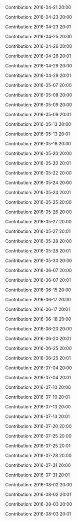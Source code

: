 Contribution: 2016-04-21 20:00

Contribution: 2016-04-23 20:00

Contribution: 2016-04-23 20:01

Contribution: 2016-04-25 20:00

Contribution: 2016-04-26 20:00

Contribution: 2016-04-26 20:01

Contribution: 2016-04-29 20:00

Contribution: 2016-04-29 20:01

Contribution: 2016-05-07 20:00

Contribution: 2016-05-08 20:00

Contribution: 2016-05-09 20:00

Contribution: 2016-05-09 20:01

Contribution: 2016-05-13 20:00

Contribution: 2016-05-13 20:01

Contribution: 2016-05-18 20:00

Contribution: 2016-05-20 20:00

Contribution: 2016-05-20 20:01

Contribution: 2016-05-22 20:00

Contribution: 2016-05-24 20:00

Contribution: 2016-05-24 20:01

Contribution: 2016-05-25 20:00

Contribution: 2016-05-26 20:00

Contribution: 2016-05-27 20:00

Contribution: 2016-05-27 20:01

Contribution: 2016-05-28 20:00

Contribution: 2016-05-28 20:01

Contribution: 2016-05-30 20:00

Contribution: 2016-06-07 20:00

Contribution: 2016-06-07 20:01

Contribution: 2016-06-15 20:00

Contribution: 2016-06-17 20:00

Contribution: 2016-06-17 20:01

Contribution: 2016-06-18 20:00

Contribution: 2016-06-20 20:00

Contribution: 2016-06-20 20:01

Contribution: 2016-06-25 20:00

Contribution: 2016-06-25 20:01

Contribution: 2016-07-04 20:00

Contribution: 2016-07-04 20:01

Contribution: 2016-07-10 20:00

Contribution: 2016-07-10 20:01

Contribution: 2016-07-13 20:00

Contribution: 2016-07-13 20:01

Contribution: 2016-07-20 20:00

Contribution: 2016-07-25 20:00

Contribution: 2016-07-25 20:01

Contribution: 2016-07-28 20:00

Contribution: 2016-07-31 20:00

Contribution: 2016-07-31 20:01

Contribution: 2016-08-02 20:00

Contribution: 2016-08-02 20:01

Contribution: 2016-08-03 20:00

Contribution: 2016-08-03 20:01

